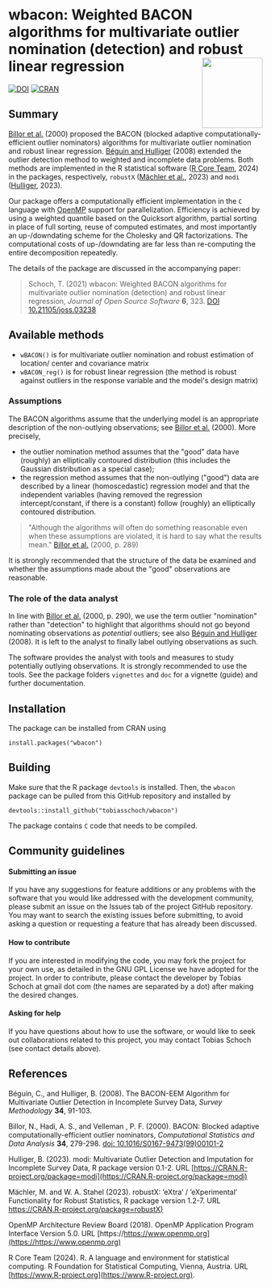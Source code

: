 # wbacon: Weighted BACON algorithms for multivariate outlier nomination (detection) and robust linear regression <img src="inst/varia/logo.svg" align="right" width=120 height=139 alt="" />

[![DOI](https://joss.theoj.org/papers/10.21105/joss.03238/status.svg)](https://doi.org/10.21105/joss.03238) [![CRAN](https://www.r-pkg.org/badges/version/wbacon)](https://cran.r-project.org/package=wbacon)


## Summary

[Billor et al.](#References) (2000) proposed the BACON (blocked adaptive computationally-efficient outlier nominators) algorithms for multivariate outlier nomination and robust linear regression. [Béguin and Hulliger](#References) (2008) extended the outlier detection method to weighted and incomplete data problems.  Both methods are implemented in the R statistical software ([R Core Team](#References), 2024) in the packages, respectively, `robustX` ([Mächler et al.](#References), 2023) and `modi` ([Hulliger](#References), 2023).

Our package offers a computationally efficient implementation in the `C` language with [OpenMP](#References) support for parallelization. Efficiency is achieved by using a weighted quantile based on the Quicksort algorithm, partial sorting in place of full sorting, reuse of computed estimates, and most importantly an up-/downdating scheme for the Cholesky and QR factorizations. The computational costs of up-/downdating are far less than re-computing the entire decomposition repeatedly.

The details of the package are discussed in the accompanying paper:

> Schoch, T. (2021) wbacon: Weighted BACON algorithms for multivariate outlier nomination (detection) and robust linear regression, *Journal of Open Source Software* **6**, 323. [DOI 10.21105/joss.03238](https://doi.org/10.21105/joss.03238)



## Available methods

* `wBACON()` is for multivariate outlier nomination and robust estimation of location/ center and covariance matrix
* `wBACON_reg()` is for robust linear regression (the method is robust against outliers in the response variable and the model's design matrix)

### Assumptions

The BACON algorithms assume that the underlying model is an appropriate description of the non-outlying observations; see [Billor et al.](#References) (2000). More precisely,

* the outlier nomination method assumes that the "good" data have (roughly) an elliptically contoured distribution (this includes the Gaussian distribution as a special case);
* the regression method assumes that the non-outlying ("good") data are described by a linear (homoscedastic) regression model and that the independent variables (having removed the regression intercept/constant, if there is a constant) follow (roughly) an elliptically contoured distribution.

> "Although the algorithms will often do something reasonable even when these assumptions are violated, it is hard to say what the results mean." [Billor et al.](#References) (2000, p. 289)

It is strongly recommended that the structure of the data be examined and whether the assumptions made about the "good" observations are reasonable.

### The role of the data analyst

In line with [Billor et al.](#References) (2000, p. 290), we use the term outlier "nomination" rather than "detection" to highlight that algorithms should not go beyond nominating observations as *potential* outliers; see also [Béguin and Hulliger](#References) (2008). It is left to the analyst to finally label outlying observations as such.

The software provides the analyst with tools and measures to study potentially outlying observations. It is strongly recommended to use the tools. See the package folders `vignettes` and `doc` for a vignette (guide) and further documentation.

## Installation

The package can be installed from CRAN using
```
install.packages("wbacon")
```

## Building

Make sure that the R package `devtools` is installed. Then, the `wbacon` package can be pulled from this GitHub repository and installed by
```
devtools::install_github("tobiasschoch/wbacon")
```

The package contains `C` code that needs to be compiled. 

## Community guidelines

#### Submitting an issue

If you have any suggestions for feature additions or any problems with the software that you would like addressed with the development community, please submit an issue on the Issues tab of the project GitHub repository. You may want to search the existing issues before submitting, to avoid asking a question or requesting a feature that has already been discussed.

#### How to contribute

If you are interested in modifying the code, you may fork the project for your own use, as detailed in the GNU GPL License we have adopted for the project. In order to contribute, please contact the developer by Tobias Schoch at gmail dot com (the names are separated by a dot) after making the desired changes.

#### Asking for help

If you have questions about how to use the software, or would like to seek out collaborations related to this project, you may contact Tobias Schoch (see contact details above).

## References

Béguin, C., and Hulliger, B. (2008). The BACON-EEM Algorithm for Multivariate Outlier Detection in Incomplete Survey Data, *Survey Methodology* **34**, 91-103.

Billor, N., Hadi, A. S., and Velleman , P. F. (2000). BACON: Blocked adaptive computationally-efficient outlier nominators, *Computational Statistics and Data Analysis* **34**, 279-298.  [doi: 10.1016/S0167-9473(99)00101-2](https://doi.org/10.1016%2FS0167-9473%2899%2900101-2)

Hulliger, B. (2023). modi: Multivariate Outlier Detection and Imputation for Incomplete Survey Data, R package version 0.1-2. URL [https://CRAN.R-project.org/package=modi](https://CRAN.R-project.org/package=modi)

Mächler, M. and W. A. Stahel (2023).  robustX: ’eXtra’ / ’eXperimental’ Functionality for Robust Statistics, R package version 1.2-7. URL [https://CRAN.R-project.org/package=robustX)](https://CRAN.R-project.org/package=robustX)

OpenMP Architecture Review Board (2018). OpenMP Application Program Interface Version 5.0. URL [https://https://www.openmp.org](https://https://www.openmp.org)

R Core Team (2024). R. A language and environment for statistical computing.  R Foundation for Statistical Computing, Vienna, Austria. URL [https://www.R-project.org](https://www.R-project.org).
